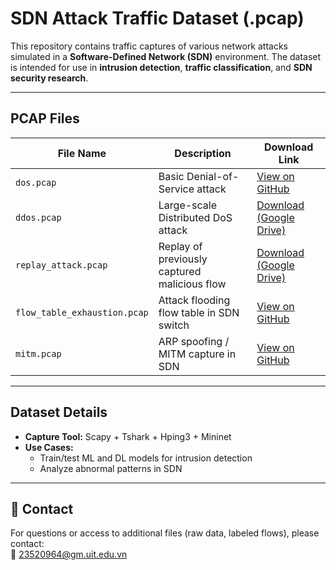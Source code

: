 # SDN Attack Traffic Dataset (.pcap)

This repository contains traffic captures of various network attacks simulated in a **Software-Defined Network (SDN)** environment. The dataset is intended for use in **intrusion detection**, **traffic classification**, and **SDN security research**.

---

## PCAP Files

| File Name                    | Description                                  | Download Link |
|------------------------------|----------------------------------------------|----------------|
| `dos.pcap`                   | Basic Denial-of-Service attack               | [View on GitHub](https://github.com/hmm0411/attack_traffic_in_sdn/blob/main/dos.pcap) |
| `ddos.pcap`                  | Large-scale Distributed DoS attack           | [Download (Google Drive)](https://drive.google.com/file/d/13cbx6zRTIX23h4IxdPJ4VqygsTX_IVJK/view?usp=sharing) |
| `replay_attack.pcap`         | Replay of previously captured malicious flow | [Download (Google Drive)](https://drive.google.com/file/d/1wba_uCGm5qPJz_s6RX1AmNhUOJLVAvR-/view?usp=sharing) |
| `flow_table_exhaustion.pcap` | Attack flooding flow table in SDN switch     | [View on GitHub](https://github.com/hmm0411/attack_traffic_in_sdn/blob/main/flow_table_exhaustion.pcap) |
| `mitm.pcap`                  | ARP spoofing / MITM capture in SDN           | [View on GitHub](https://github.com/hmm0411/attack_traffic_in_sdn/blob/main/mitm.pcap) |

---

## Dataset Details

- **Capture Tool:** Scapy + Tshark + Hping3 + Mininet
- **Use Cases:**  
  - Train/test ML and DL models for intrusion detection  
  - Analyze abnormal patterns in SDN

---

## 📧 Contact

For questions or access to additional files (raw data, labeled flows), please contact:  
📨 23520964@gm.uit.edu.vn

